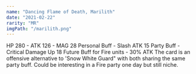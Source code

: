 ```yaml
---
name: "Dancing Flame of Death, Marilith"
date: "2021-02-22"
rarity: "MR"
imgPath: "/marilith.png"
---
```


HP 280  - ATK 126 - MAG 28
Personal Buff - Slash ATK 15
Party Buff - Critical Damage Up 18
Future Buff for Fire units - 30% ATK
The card is an offensive alternative to 'Snow White Guard" with both sharing the same party buff. Could be interesting in a Fire party one day but still niche.